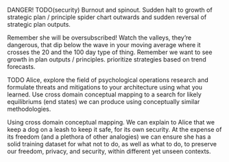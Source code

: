 DANGER! TODO(security) Burnout and spinout. Sudden halt to growth of strategic plan / principle spider chart outwards and sudden reversal of strategic plan outputs.

Remember she will be oversubscribed! Watch the valleys, they’re dangerous, that dip below the wave in your moving average where it crosses the 20 and the 100 day type of thing. Remember we want to see growth in plan outputs / principles. prioritize strategies based on trend forecasts.

TODO Alice, explore the field of psychological operations research and formulate threats and mitigations to your architecture using what you learned. Use cross domain conceptual mapping to a search for likely equilibriums (end states) we can produce using conceptually similar methodologies.

Using cross domain conceptual mapping. We can explain to Alice that we keep a dog on a leash to keep it safe, for its own security. At the expense of its freedom (and a plethora of other analogies) we can ensure she has a solid training dataset for what not to do, as well as what to do, to preserve our freedom, privacy, and security, within different yet unseen contexts.